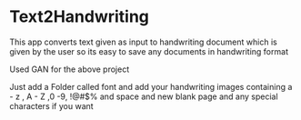 # Text2Handwriting
This app converts text given as input to handwriting document which is given by the user so its easy to save any documents in handwriting format

Used GAN for the above project 

Just add a Folder called font and add your handwriting images containing a - z , A - Z ,0 -9, !@#$% and space and new blank page and any special characters if you want

